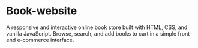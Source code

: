 # Book-website
A responsive and interactive online book store built with HTML, CSS, and vanilla JavaScript. Browse, search, and add books to cart in a simple front-end e-commerce interface.
